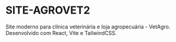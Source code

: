 # SITE-AGROVET2
Site moderno para clínica veterinária e loja agropecuária - VetAgro. Desenvolvido com React, Vite e TailwindCSS.
